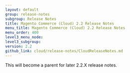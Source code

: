 ```yaml
---
layout: default
group: release-notes
subgroup: Release Notes
title: Magento Commerce (Cloud) 2.2 Release Notes
menu_title: Magento Commerce (Cloud) 2.2 Release Notes
menu_order: 400
level3_menu_node:
level3_subgroup:
version: 2.2
github_link: cloud/release-notes/CloudReleaseNotes.md
---
```


This will become a parent for later 2.2.X release notes.
